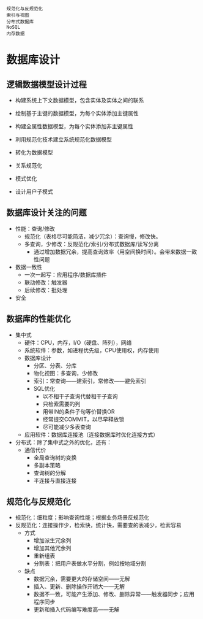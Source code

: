 ```
规范化与反规范化
索引与视图
分布式数据库
NoSQL
内存数据
```

# 数据库设计
## 逻辑数据模型设计过程
* 构建系统上下文数据模型，包含实体及实体之间的联系
* 绘制基于主键的数据模型，为每个实体添加主键属性
* 构建全属性数据模型，为每个实体添加非主键属性
* 利用规范化技术建立系统规范化数据模型

* 转化为数据模型
* 关系规范化
* 模式优化
* 设计用户子模式

## 数据库设计关注的问题
* 性能：查询/修改
  * 规范化（表格尽可能简洁，减少冗余）：查询慢，修改快。
  * 多查询，少修改：反规范化/索引/分布式数据库/读写分离
    * 通过增加数据冗余，提高查询效率（用空间换时间）。会带来数据一致性问题
* 数据一致性
  * 一次一起写：应用程序/数据库插件
  * 联动修改：触发器
  * 后续修改：批处理
* 安全

## 数据库的性能优化
* 集中式
  * 硬件：CPU，内存，I/O（硬盘、阵列），网络
  * 系统软件：参数，如进程优先级，CPU使用权，内存使用
  * 数据库设计
    * 分区、分表、分库
    * 物化视图：多查询，少修改
    * 索引：常查询——建索引，常修改——避免索引
    * SQL优化
      * 以不相干子查询代替相干子查询
      * 只检索需要的列
      * 用带IN的条件子句等价替换OR
      * 经常提交COMMIT，以尽早释放锁
      * 尽可能减少多表查询
  * 应用软件：数据库连接池（连接数据库时优化连接方式）
* 分布式：除了集中式之外的优化，还有：
  * 通信代价
    * 全局查询树的变换
    * 多副本策略
    * 查询树的分解
    * 半连接与直接连接
   
## 规范化与反规范化
* 规范化：细粒度；影响查询性能；根据业务场景反规范化
* 反规范化：连接操作少，检索快，统计快，需要查的表减少，检索容易
  * 方式
    * 增加派生冗余列
    * 增加其他冗余列
    * 重新组表
    * 分割表：把用户表做水平分割，例如按地域分割
  * 缺点
    * 数据冗余，需要更大的存储空间——无解
    * 插入、更新、删除操作开销大——无解
    * 数据不一致，可能产生添加、修改、删除异常——触发器同步；应用程序同步
    * 更新和插入代码编写难度高——无解
